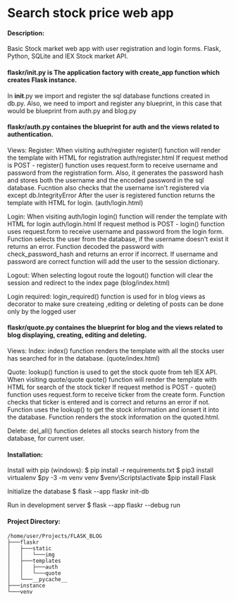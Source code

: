 # Search stock price web app
#### Description:
Basic Stock market web app with user registration and login forms.
Flask, Python, SQLite and IEX Stock market API.

#### flaskr/__init__.py is The application factory with create_app function which creates Flask instance.
In __init__.py we import and register the sql database functions created in db.py. 
Also, we need to import and register any blueprint, in this case that would be blueprint from
auth.py and blog.py

#### flaskr/auth.py containes the blueprint for auth and the views related to authentication.
Views:
Register:
When visiting auth/register register() function will render the template with HTML for registration auth/register.html
If request method is POST -
register() function uses request.form to receive username and password from the registration form.
Also, it generates the password hash and stores both the username and the encoded password in the sql database.
Fucntion also checks that the username isn't registered via except db.IntegrityError
After the user is registered function returns the template with HTML for login. (auth/login.html)

Login:
When visiting auth/login login() function will render the template with HTML for login auth/login.html
If request method is POST -
login() function uses request.form to receive username and password from the login form.
Function selects the user from the database, if the username doesn't exist it returns an error.
Function decoded the password with check_password_hash and returns an error if incorrect.
If username and password are correct function will add the user to the session dictionary.

Logout:
When selecting logout route the logout() function will clear the session and redirect to the index page (blog/index.html)

Login required:
login_required() function is used for in blog views as decorator to make sure createing ,editing or deleting of posts
can be done only by the logged user


#### flaskr/quote.py containes the blueprint for blog and the views related to blog displaying, creating, editing and deleting.
Views:
Index:
index() function renders the template with all the stocks user has searched for in the database. (quote/index.html)

Quote:
lookup() function is used to get the stock quote from teh IEX API. 
When visiting quote/quote quote() function will render the template with HTML for search of the stock ticker
If request method is POST -
quote() function uses request.form to receive ticker from the create form.
Function checks that ticker is entered and is correct and returns an error if not. Function uses the lookup() to get the stock information and
ionsert it into the database. Function renders the stock information on the quoted.html.


Delete:
del_all() function deletes all stocks search history from the database, for current user.

#### Installation:
Install with pip (windows):
$ pip install -r requirements.txt
$ pip3 install virtualenv
$py -3 -m venv venv
$venv\Scripts\activate
$pip install Flask

Initialize the database
$ flask --app flaskr init-db

Run in development server
$ flask --app flaskr --debug run

#### Project Directory:
```
/home/user/Projects/FLASK_BLOG
├───flaskr
│   ├───static
│   │   └───img
│   ├───templates
│   │   ├───auth
│   │   └───quote
│   └───__pycache__
├───instance
└───venv
```